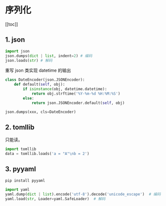 # 序列化

[[toc]]

## 1. json

```python
import json
json.dumps(dict | list, indent=2) # 编码
json.loads(str) # 解码
```

重写 json 类实现 datetime 的输出

```py
class DateEncoder(json.JSONEncoder):
    def default(self, obj):
        if isinstance(obj, datetime.datetime):
            return obj.strftime('%Y-%m-%d %H:%M:%S')
        else:
            return json.JSONEncoder.default(self, obj)

json.dumps(xxx, cls=DateEncoder)
```

## 2. tomllib

只能读。

```py
import tomllib
data = tomllib.loads('a = "A"\nb = 2')
```

## 3. pyyaml

```sh
pip install pyyaml
```

```python
import yaml
yaml.dump(dict | list).encode('utf-8').decode('unicode_escape')  # 编码
yaml.load(str, Loader=yaml.SafeLoader)  # 解码
```
